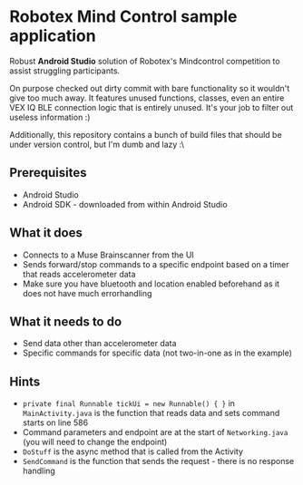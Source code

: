 
# Robotex Mind Control sample application

Robust **Android Studio** solution of Robotex's Mindcontrol competition to assist struggling participants.

On purpose checked out dirty commit with bare functionality so it wouldn't give too much away. It features unused functions, classes, even an entire VEX IQ BLE connection logic that is entirely unused. It's your job to filter out useless information :)

Additionally, this repository contains a bunch of build files that should be under version control, but I'm dumb and lazy :\
## Prerequisites

* Android Studio
* Android SDK - downloaded from within Android Studio

## What it does

* Connects to a Muse Brainscanner from the UI
* Sends forward/stop commands to a specific endpoint based on a timer that reads accelerometer data
* Make sure you have bluetooth and location enabled beforehand as it does not have much errorhandling

## What it needs to do

* Send data other than accelerometer data
* Specific commands for specific data (not two-in-one as in the example)

## Hints

* `private final Runnable tickUi = new Runnable() { }` in `MainActivity.java` is the function that reads data and sets command starts on line 586
* Command parameters and endpoint are at the start of `Networking.java` (you will need to change the endpoint)
* `DoStuff` is the async method that is called from the Activity
* `SendCommand` is the function that sends the request - there is no response handling
